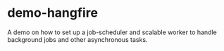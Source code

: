 # demo-hangfire
A demo on how to set up a job-scheduler and scalable worker to handle background jobs and other asynchronous tasks.

